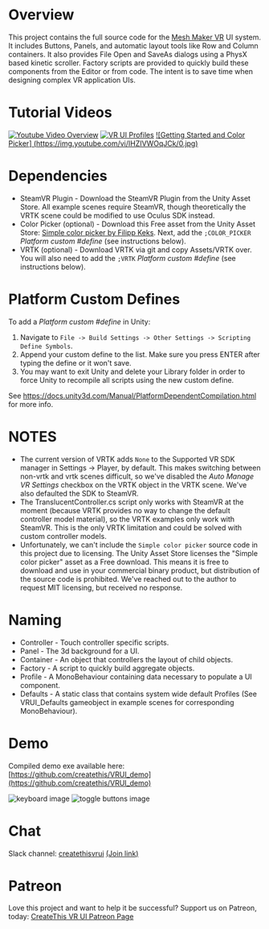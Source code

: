 # Overview

This project contains the full source code for the [Mesh Maker VR](http://store.steampowered.com/app/576790/Mesh_Maker_VR/) UI system. It includes Buttons, Panels, and automatic layout tools like Row and Column containers.
It also provides File Open and SaveAs dialogs using a PhysX based kinetic scroller.
Factory scripts are provided to quickly build these components from the Editor or from code. The intent is to save time when designing complex VR application UIs.

# Tutorial Videos

[![Youtube Video Overview](https://img.youtube.com/vi/4BQ3y7y577U/0.jpg)](https://www.youtube.com/watch?v=4BQ3y7y577U)
[![VR UI Profiles](https://img.youtube.com/vi/qdyMXNkXdQY/0.jpg)](https://youtu.be/qdyMXNkXdQY)
[![Getting Started and Color Picker] (https://img.youtube.com/vi/IHZIVWOqJCk/0.jpg)](https://youtu.be/IHZIVWOqJCk)

# Dependencies

* SteamVR Plugin - Download the SteamVR Plugin from the Unity Asset Store. All example scenes require SteamVR, though theoretically the VRTK scene could be modified to use Oculus SDK instead.
* Color Picker (optional) - Download this Free asset from the Unity Asset Store: [Simple color picker by Filipp Keks](http://u3d.as/4iC). Next, add the `;COLOR_PICKER` *Platform custom #define* (see instructions below).
* VRTK (optional) - Download VRTK via git and copy Assets/VRTK over. You will also need to add the `;VRTK` *Platform custom #define* (see instructions below).

# Platform Custom Defines

To add a *Platform custom #define* in Unity:
1. Navigate to `File -> Build Settings -> Other Settings -> Scripting Define Symbols`.
1. Append your custom define to the list. Make sure you press ENTER after typing the define or it won't save.
1. You may want to exit Unity and delete your Library folder in order to force Unity to recompile all scripts using the new custom define.

See https://docs.unity3d.com/Manual/PlatformDependentCompilation.html for more info.

# NOTES

* The current version of VRTK adds `None` to the Supported VR SDK manager in Settings -> Player, by default.
  This makes switching between non-vrtk and vrtk scenes difficult, so we've disabled the *Auto Manage VR Settings* checkbox on the VRTK object in the VRTK scene.
  We've also defaulted the SDK to SteamVR.
* The TranslucentController.cs script only works with SteamVR at the moment (because VRTK provides no way to change the default controller model material), so the VRTK examples only work with SteamVR.
  This is the only VRTK limitation and could be solved with custom controller models.
* Unfortunately, we can't include the `Simple color picker` source code in this project due to licensing. The Unity Asset Store licenses the "Simple color picker" asset as a Free download. This means
  it is free to download and use in your commercial binary product, but distribution of the source code is prohibited. We've reached out to the author to request MIT licensing, but received no response.


# Naming

* Controller - Touch controller specific scripts.
* Panel - The 3d background for a UI.
* Container - An object that controllers the layout of child objects.
* Factory - A script to quickly build aggregate objects.
* Profile - A MonoBehaviour containing data necessary to populate a UI component.
* Defaults - A static class that contains system wide default Profiles (See VRUI_Defaults gameobject in example scenes for corresponding MonoBehaviour).

# Demo

Compiled demo exe available here: [https://github.com/createthis/VRUI_demo](https://github.com/createthis/VRUI_demo)

![keyboard image](http://i.imgur.com/650cDDP.gif "Keyboard")
![toggle buttons image](http://i.imgur.com/k4CysCr.gif "Toggle Buttons")

# Chat

Slack channel: [createthisvrui](https://createthisvrui.slack.com) [(Join link)](https://join.slack.com/createthisvrui/shared_invite/MTkxNTk5MzM3ODI0LTE0OTY0OTY1NzgtYTcwYmE2YjY2YQ)

# Patreon

Love this project and want to help it be successful? Support us on Patreon, today: [CreateThis VR UI Patreon Page](https://www.patreon.com/createthis)

